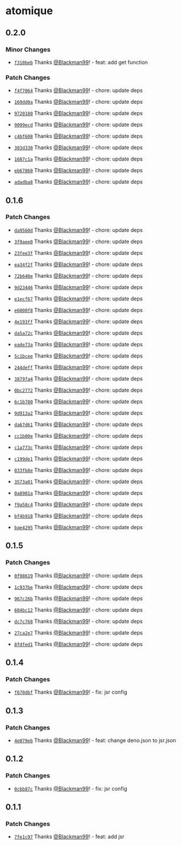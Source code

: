 # atomique

## 0.2.0

### Minor Changes

- [`f310beb`](https://github.com/Blackman99/atomique/commit/f310beb2adab6dab6d5579bfb75f966dfaa43b8c) Thanks [@Blackman99](https://github.com/Blackman99)! - feat: add get function

### Patch Changes

- [`f4f7064`](https://github.com/Blackman99/atomique/commit/f4f7064d63682c5ba4b99d8b94ee49821e6c3970) Thanks [@Blackman99](https://github.com/Blackman99)! - chore: update deps

- [`169dd0a`](https://github.com/Blackman99/atomique/commit/169dd0a9420554166d5a712fedee3696f3d9b925) Thanks [@Blackman99](https://github.com/Blackman99)! - chore: update deps

- [`9720180`](https://github.com/Blackman99/atomique/commit/9720180f0b9d1f7a844837ea66ff481cd39c4368) Thanks [@Blackman99](https://github.com/Blackman99)! - chore: update deps

- [`9099ecd`](https://github.com/Blackman99/atomique/commit/9099ecd112c73e11edb57c65620eb23ded9dc3c8) Thanks [@Blackman99](https://github.com/Blackman99)! - chore: update deps

- [`c4bf608`](https://github.com/Blackman99/atomique/commit/c4bf60894ba0e3e5f6c42f9a99d43ced9387b5e3) Thanks [@Blackman99](https://github.com/Blackman99)! - chore: update deps

- [`303d330`](https://github.com/Blackman99/atomique/commit/303d3307843822d3c88930ab9c652ca8bdae515b) Thanks [@Blackman99](https://github.com/Blackman99)! - chore: update deps

- [`1687c1a`](https://github.com/Blackman99/atomique/commit/1687c1a3931fbe5430aebd942d66ef8bae58aa93) Thanks [@Blackman99](https://github.com/Blackman99)! - chore: update deps

- [`eb67860`](https://github.com/Blackman99/atomique/commit/eb6786013f677e4c0eb71bb17c4af7fabd92464c) Thanks [@Blackman99](https://github.com/Blackman99)! - chore: update deps

- [`adadba8`](https://github.com/Blackman99/atomique/commit/adadba8c5bc1fb95a228f35ece269fd538ee46c6) Thanks [@Blackman99](https://github.com/Blackman99)! - chore: update deps

## 0.1.6

### Patch Changes

- [`da9560d`](https://github.com/Blackman99/atomique/commit/da9560d8864b9d995c5c665c4eeb77655bb2f5e3) Thanks [@Blackman99](https://github.com/Blackman99)! - chore: update deps

- [`3f9aee0`](https://github.com/Blackman99/atomique/commit/3f9aee0c0aeab15d681cda8733b51fb2664c2fdb) Thanks [@Blackman99](https://github.com/Blackman99)! - chore: update deps

- [`23fee3f`](https://github.com/Blackman99/atomique/commit/23fee3f591531eae2086504a1091e3bc0dabfa8c) Thanks [@Blackman99](https://github.com/Blackman99)! - chore: update deps

- [`ea34f2f`](https://github.com/Blackman99/atomique/commit/ea34f2f93dbf8d5da0f782382e14ea88c7129fde) Thanks [@Blackman99](https://github.com/Blackman99)! - chore: update deps

- [`72b640e`](https://github.com/Blackman99/atomique/commit/72b640ebf2d28f8e933ad91288d4998fbead1b94) Thanks [@Blackman99](https://github.com/Blackman99)! - chore: update deps

- [`9d23446`](https://github.com/Blackman99/atomique/commit/9d23446fc05f64b7be282be4a8de0a8e662d055e) Thanks [@Blackman99](https://github.com/Blackman99)! - chore: update deps

- [`e1ecf67`](https://github.com/Blackman99/atomique/commit/e1ecf6727d3b21c3ae8718bb17743d54b5e9f683) Thanks [@Blackman99](https://github.com/Blackman99)! - chore: update deps

- [`e6000f8`](https://github.com/Blackman99/atomique/commit/e6000f8afd813aa98e0668bee255674e1fa1f15b) Thanks [@Blackman99](https://github.com/Blackman99)! - chore: update deps

- [`4e193ff`](https://github.com/Blackman99/atomique/commit/4e193ff1eeb2744a590c29acabe43ea8a5ca3369) Thanks [@Blackman99](https://github.com/Blackman99)! - chore: update deps

- [`da5a72c`](https://github.com/Blackman99/atomique/commit/da5a72c21ba8646f5c298d8b2abf87802a3d4afa) Thanks [@Blackman99](https://github.com/Blackman99)! - chore: update deps

- [`eade73a`](https://github.com/Blackman99/atomique/commit/eade73a484c279ea9da4c4024cdba7ee46a9fc01) Thanks [@Blackman99](https://github.com/Blackman99)! - chore: update deps

- [`5c1bcee`](https://github.com/Blackman99/atomique/commit/5c1bcee5abc34de844ed7ca1b784582437ba8fd6) Thanks [@Blackman99](https://github.com/Blackman99)! - chore: update deps

- [`244deff`](https://github.com/Blackman99/atomique/commit/244deff84a2e7b6d7fac1d5d4c3f53d7e7c86e78) Thanks [@Blackman99](https://github.com/Blackman99)! - chore: update deps

- [`3879fa4`](https://github.com/Blackman99/atomique/commit/3879fa479b0d9ed53a0f331cf3b0fafd42d60a63) Thanks [@Blackman99](https://github.com/Blackman99)! - chore: update deps

- [`0bc2772`](https://github.com/Blackman99/atomique/commit/0bc2772003d5fa03920afc498997dc4460e2784b) Thanks [@Blackman99](https://github.com/Blackman99)! - chore: update deps

- [`6c1b780`](https://github.com/Blackman99/atomique/commit/6c1b78072d9f872665be7979a4bbce83c6799f27) Thanks [@Blackman99](https://github.com/Blackman99)! - chore: update deps

- [`9d913a2`](https://github.com/Blackman99/atomique/commit/9d913a20e738d49e98f5df7e54354e440a11a0a2) Thanks [@Blackman99](https://github.com/Blackman99)! - chore: update deps

- [`da67d61`](https://github.com/Blackman99/atomique/commit/da67d61051ec1aaea48e1b2cddf26d794f06ce46) Thanks [@Blackman99](https://github.com/Blackman99)! - chore: update deps

- [`cc1b00e`](https://github.com/Blackman99/atomique/commit/cc1b00e26a292e76aa0372892be9289109cd34c3) Thanks [@Blackman99](https://github.com/Blackman99)! - chore: update deps

- [`c1a773c`](https://github.com/Blackman99/atomique/commit/c1a773cc3c8960be10a31b8b451eb7e53cc4d179) Thanks [@Blackman99](https://github.com/Blackman99)! - chore: update deps

- [`c199de1`](https://github.com/Blackman99/atomique/commit/c199de12a1ca4518e06649d4b9ab63918745b923) Thanks [@Blackman99](https://github.com/Blackman99)! - chore: update deps

- [`033fb8e`](https://github.com/Blackman99/atomique/commit/033fb8e6054c98ecb59993c4bc8ad42d14120d35) Thanks [@Blackman99](https://github.com/Blackman99)! - chore: update deps

- [`3573a01`](https://github.com/Blackman99/atomique/commit/3573a01247ee0110153e9c8f4704411a6db77f83) Thanks [@Blackman99](https://github.com/Blackman99)! - chore: update deps

- [`0a8901a`](https://github.com/Blackman99/atomique/commit/0a8901ac7bfd97958cb3cbe065922356f9c656c9) Thanks [@Blackman99](https://github.com/Blackman99)! - chore: update deps

- [`f9a58c4`](https://github.com/Blackman99/atomique/commit/f9a58c4dda6c092d71b917fa8d5c482fe08e599f) Thanks [@Blackman99](https://github.com/Blackman99)! - chore: update deps

- [`bf4b918`](https://github.com/Blackman99/atomique/commit/bf4b918966b7b415c95975299dc8cce1884909a6) Thanks [@Blackman99](https://github.com/Blackman99)! - chore: update deps

- [`bae4295`](https://github.com/Blackman99/atomique/commit/bae4295da8cd220578595fc7b46700450cf85b3b) Thanks [@Blackman99](https://github.com/Blackman99)! - chore: update deps

## 0.1.5

### Patch Changes

- [`0f98619`](https://github.com/Blackman99/atomique/commit/0f986198c91be47bf454aeafb1cb0af935257c56) Thanks [@Blackman99](https://github.com/Blackman99)! - chore: update deps

- [`1c937be`](https://github.com/Blackman99/atomique/commit/1c937be67f1aa41dcd42674ff31297268bdd2e7e) Thanks [@Blackman99](https://github.com/Blackman99)! - chore: update deps

- [`967c26b`](https://github.com/Blackman99/atomique/commit/967c26b82afcccd20e676b6344a37ae1408be6ff) Thanks [@Blackman99](https://github.com/Blackman99)! - chore: update deps

- [`604bc12`](https://github.com/Blackman99/atomique/commit/604bc120490cf46ded2547d7b5139b36535b9960) Thanks [@Blackman99](https://github.com/Blackman99)! - chore: update deps

- [`dc7c768`](https://github.com/Blackman99/atomique/commit/dc7c76808d80767b0f1d89c996308025adfa6e07) Thanks [@Blackman99](https://github.com/Blackman99)! - chore: update deps

- [`27ca2e7`](https://github.com/Blackman99/atomique/commit/27ca2e776a1960fcf533ef5244098044e2838d1f) Thanks [@Blackman99](https://github.com/Blackman99)! - chore: update deps

- [`8fdfed1`](https://github.com/Blackman99/atomique/commit/8fdfed1c70118234b23f757782f1a539ac21e9ae) Thanks [@Blackman99](https://github.com/Blackman99)! - chore: update deps

## 0.1.4

### Patch Changes

- [`f670dbf`](https://github.com/Blackman99/atomique/commit/f670dbfbfbdb923104fad62812a2d88c1d2f7d79) Thanks [@Blackman99](https://github.com/Blackman99)! - fix: jsr config

## 0.1.3

### Patch Changes

- [`4e079eb`](https://github.com/Blackman99/atomique/commit/4e079eb83af1f5e5e3a77dcb575e727f60cb79f5) Thanks [@Blackman99](https://github.com/Blackman99)! - feat: change deno.json to jsr.json

## 0.1.2

### Patch Changes

- [`0cbb87c`](https://github.com/Blackman99/atomique/commit/0cbb87c0a7c82fe3bde4c2d21f54fd7b6803301a) Thanks [@Blackman99](https://github.com/Blackman99)! - fix: jsr config

## 0.1.1

### Patch Changes

- [`7fe1c97`](https://github.com/Blackman99/atomique/commit/7fe1c974f71e8320f3cd48471231836f52d1a5b0) Thanks [@Blackman99](https://github.com/Blackman99)! - feat: add jsr
